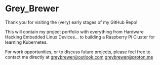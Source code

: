 # Grey_Brewer
Thank you for visiting the (very) early stages of my GitHub Repo!

This will contain my project portfolio with everything from Hardware Hacking Embedded Linux Devices... to building a Raspberry Pi Cluster for learning Kubernetes.

For work opportunities, or to discuss future projects, please feel free to contact me directly at 
greybrewer@outlook.com
greybrewer@proton.me
